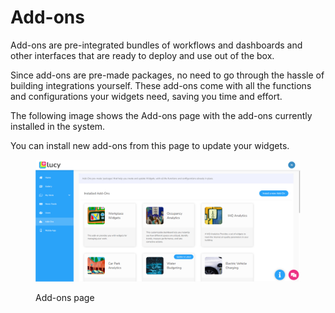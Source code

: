 # Add-ons

Add-ons are pre-integrated bundles of workflows and dashboards and other interfaces that are ready to deploy and use out of the box.

Since add-ons are pre-made packages, no need to go through the hassle of building integrations yourself. These add-ons come with all the functions and configurations your widgets need, saving you time and effort.

The following image shows the Add-ons page with the add-ons currently installed in the system.

You can install new add-ons from this page to update your widgets.

<figure><img src="../.gitbook/assets/LC_What_are_AddOns-Add-ons_page_s1.png" alt=""><figcaption><p>Add-ons page</p></figcaption></figure>
